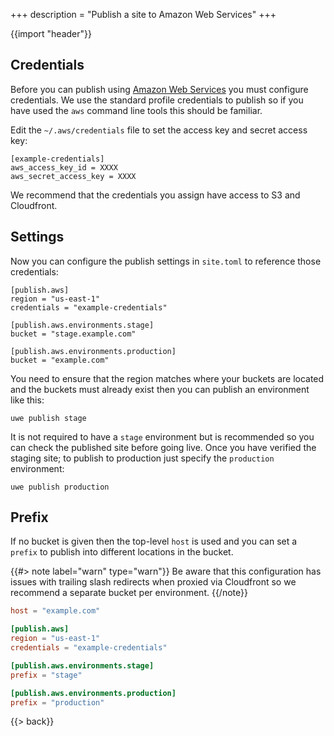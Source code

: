 +++
description = "Publish a site to Amazon Web Services"
+++

{{import "header"}}

## Credentials

Before you can publish using [Amazon Web Services][] you must configure credentials. We use the standard profile credentials to publish so if you have used the `aws` command line tools this should be familiar.

Edit the `~/.aws/credentials` file to set the access key and secret access key:

```
[example-credentials]
aws_access_key_id = XXXX
aws_secret_access_key = XXXX
```

We recommend that the credentials you assign have access to S3 and Cloudfront.

## Settings

Now you can configure the publish settings in `site.toml` to reference those credentials:

```
[publish.aws]
region = "us-east-1"
credentials = "example-credentials"

[publish.aws.environments.stage]
bucket = "stage.example.com"

[publish.aws.environments.production]
bucket = "example.com"
```

You need to ensure that the region matches where your buckets are located and the buckets must already exist then you can publish an environment like this:

```
uwe publish stage
```

It is not required to have a `stage` environment but is recommended so you can check the published site before going live. Once you have verified the staging site; to publish to production just specify the `production` environment:

```
uwe publish production
```

## Prefix

If no bucket is given then the top-level `host` is used and you can set a `prefix` to publish into different locations in the bucket.

{{#> note label="warn" type="warn"}}
Be aware that this configuration has issues with trailing slash redirects when proxied via Cloudfront so we recommend a separate bucket per environment.
{{/note}}

```toml
host = "example.com"

[publish.aws]
region = "us-east-1"
credentials = "example-credentials"

[publish.aws.environments.stage]
prefix = "stage"

[publish.aws.environments.production]
prefix = "production"
```

{{> back}}

[Amazon Web Services]: https://aws.amazon.com/
